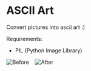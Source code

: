 # ASCII Art
Convert pictures into ascii art :)

Requirements:
 - PIL (Python Image Library)
 
 
![Before](https://imgur.com/E0LKhbr.png "Picture")&nbsp;&nbsp;&nbsp;
![After](https://imgur.com/TMUMi2N.png "Text")
